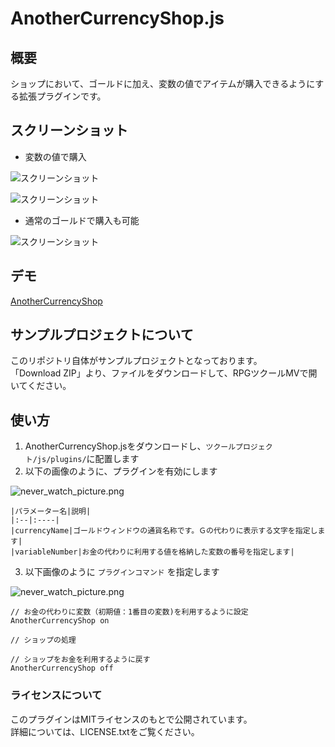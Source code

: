 # AnotherCurrencyShop.js

## 概要

ショップにおいて、ゴールドに加え、変数の値でアイテムが購入できるようにする拡張プラグインです。  


## スクリーンショット

* 変数の値で購入

![スクリーンショット](http://www.rinscript.sakura.ne.jp/tkool/mv/github_images/another_currency_shop_plugin_on_02_shop01.png)

![スクリーンショット](http://www.rinscript.sakura.ne.jp/tkool/mv/github_images/another_currency_shop_plugin_on_02_shop02.png)

* 通常のゴールドで購入も可能

![スクリーンショット](http://www.rinscript.sakura.ne.jp/tkool/mv/github_images/another_currency_shop_plugin_on_02_shop03.png)

## デモ

[AnotherCurrencyShop](http://rinscript.sakura.ne.jp/tkool/mv/Project4/)


## サンプルプロジェクトについて

このリポジトリ自体がサンプルプロジェクトとなっております。  
「Download ZIP」より、ファイルをダウンロードして、RPGツクールMVで開いてください。


## 使い方

1.  AnotherCurrencyShop.jsをダウンロードし、```ツクールプロジェクト/js/plugins/```に配置します
2.  以下の画像のように、プラグインを有効にします  

   ![never_watch_picture.png](http://www.rinscript.sakura.ne.jp/tkool/mv/github_images/another_currency_shop_plugin_on.png)

    |パラメーター名|説明|
    |:--|:----|
    |currencyName|ゴールドウィンドウの通貨名称です。Ｇの代わりに表示する文字を指定します|
    |variableNumber|お金の代わりに利用する値を格納した変数の番号を指定します|

3.  以下画像のように ```プラグインコマンド``` を指定します

   ![never_watch_picture.png](http://www.rinscript.sakura.ne.jp/tkool/mv/github_images/another_currency_shop_plugin_on_02.png)

   ```
   // お金の代わりに変数（初期値：1番目の変数)を利用するように設定
   AnotherCurrencyShop on

   // ショップの処理

   // ショップをお金を利用するように戻す
   AnotherCurrencyShop off

   ```


### ライセンスについて

このプラグインはMITライセンスのもとで公開されています。  
詳細については、LICENSE.txtをご覧ください。
